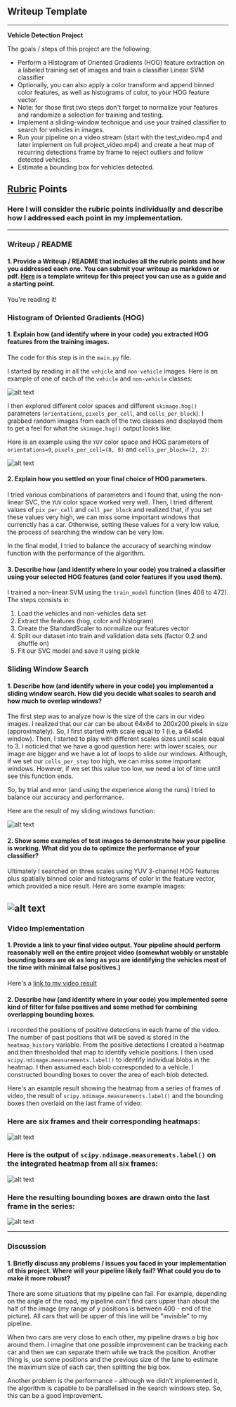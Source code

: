 ## Writeup Template

---

**Vehicle Detection Project**

The goals / steps of this project are the following:

* Perform a Histogram of Oriented Gradients (HOG) feature extraction on a labeled training set of images and train a classifier Linear SVM classifier
* Optionally, you can also apply a color transform and append binned color features, as well as histograms of color, to your HOG feature vector. 
* Note: for those first two steps don't forget to normalize your features and randomize a selection for training and testing.
* Implement a sliding-window technique and use your trained classifier to search for vehicles in images.
* Run your pipeline on a video stream (start with the test_video.mp4 and later implement on full project_video.mp4) and create a heat map of recurring detections frame by frame to reject outliers and follow detected vehicles.
* Estimate a bounding box for vehicles detected.

[//]: # (Image References)
[image1]: ./examples/car_not_car.png
[image2]: ./examples/HOG_example.jpg
[image3]: ./examples/sliding_windows.jpg
[image4]: ./examples/sliding_window.jpg
[image5]: ./examples/bboxes_and_heat.png
[image6]: ./examples/labels_map.png
[image7]: ./examples/output_bboxes.png
[video1]: ./project_video.mp4

## [Rubric](https://review.udacity.com/#!/rubrics/513/view) Points
### Here I will consider the rubric points individually and describe how I addressed each point in my implementation.  

---
### Writeup / README

#### 1. Provide a Writeup / README that includes all the rubric points and how you addressed each one.  You can submit your writeup as markdown or pdf.  [Here](https://github.com/udacity/CarND-Vehicle-Detection/blob/master/writeup_template.md) is a template writeup for this project you can use as a guide and a starting point.  

You're reading it!

### Histogram of Oriented Gradients (HOG)

#### 1. Explain how (and identify where in your code) you extracted HOG features from the training images.

The code for this step is in the `main.py` file. 

I started by reading in all the `vehicle` and `non-vehicle` images.  Here is an example of one of each of the `vehicle` and `non-vehicle` classes:

![alt text][image1]

I then explored different color spaces and different `skimage.hog()` parameters (`orientations`, `pixels_per_cell`, and `cells_per_block`).  I grabbed random images from each of the two classes and displayed them to get a feel for what the `skimage.hog()` output looks like.

Here is an example using the `YUV` color space and HOG parameters of `orientations=9`, `pixels_per_cell=(8, 8)` and `cells_per_block=(2, 2)`:


![alt text][image2]

#### 2. Explain how you settled on your final choice of HOG parameters.

I tried various combinations of parameters and I found that, using the non-linear SVC, the `YUV` color space worked very well. Then, I tried different values of `pix_per_cell` and `cell_per_block` and realized that, if you set these values very high, we can miss some important windows that currenctly has a car. Otherwise, setting these
values for a very low value, the process of searching the window can be very low.

In the final model, I tried to balance the accuracy of searching window function with the performance of the algorithm.

#### 3. Describe how (and identify where in your code) you trained a classifier using your selected HOG features (and color features if you used them).

I trained a non-linear SVM using the `train_model` function (lines 406 to 472). The steps consists in:

1. Load the vehicles and non-vehicles data set
2. Extract the features (hog, color and histogram)
3. Create the StandardScaler to normalize our features vector
4. Split our dataset into train and validation data sets (factor 0.2 and shuffle on)
5. Fit our SVC model and save it using pickle

### Sliding Window Search

#### 1. Describe how (and identify where in your code) you implemented a sliding window search.  How did you decide what scales to search and how much to overlap windows?

The first step was to analyze how is the size of the cars in our video images. I realized that our car can be about 64x64 to 200x200 pixels in size (approximately). So, I first started with scale equal to 1 (i.e, a 64x64 window). Then, I started to play with different scales sizes until scale equal to 3. I noticied that we have a good question here: with lower scales, our image are bigger and we have a lot of loops to slide our windows. Although, if we set our `cells_per_step` too high, we can miss some important windows. However, if we set this value too low, we need a lot of time until see this function ends.

So, by trial and error (and using the experience along the runs) I tried to balance our accuracy and performance.

Here are the result of my sliding windows function:

![alt text][image3]

#### 2. Show some examples of test images to demonstrate how your pipeline is working.  What did you do to optimize the performance of your classifier?

Ultimately I searched on three scales using YUV 3-channel HOG features plus spatially binned color and histograms of color in the feature vector, which provided a nice result.  Here are some example images:

![alt text][image4]
---

### Video Implementation

#### 1. Provide a link to your final video output.  Your pipeline should perform reasonably well on the entire project video (somewhat wobbly or unstable bounding boxes are ok as long as you are identifying the vehicles most of the time with minimal false positives.)
Here's a [link to my video result](./project_video.mp4)


#### 2. Describe how (and identify where in your code) you implemented some kind of filter for false positives and some method for combining overlapping bounding boxes.

I recorded the positions of positive detections in each frame of the video. The number of past positions that will be saved is stored in the `heatmap_history` variable.  From the positive detections I created a heatmap and then thresholded that map to identify vehicle positions.  I then used `scipy.ndimage.measurements.label()` to identify individual blobs in the heatmap.  I then assumed each blob corresponded to a vehicle.  I constructed bounding boxes to cover the area of each blob detected. 

Here's an example result showing the heatmap from a series of frames of video, the result of `scipy.ndimage.measurements.label()` and the bounding boxes then overlaid on the last frame of video:

### Here are six frames and their corresponding heatmaps:

![alt text][image5]

### Here is the output of `scipy.ndimage.measurements.label()` on the integrated heatmap from all six frames:
![alt text][image6]

### Here the resulting bounding boxes are drawn onto the last frame in the series:
![alt text][image7]


---

### Discussion

#### 1. Briefly discuss any problems / issues you faced in your implementation of this project.  Where will your pipeline likely fail?  What could you do to make it more robust?

There are some situations that my pipeline can fail. For example, depending on the angle of the road, my pipeline can't find cars upper than about the half of the image (my range of y positions is between 400 - end of the picture). All cars that will be upper of this line will be "invisible" to my pipeline.

When two cars are very close to each other, my pipeline draws a big box around them. I imagine that one possible improvement can be tracking each car and then we can separate them while we track the position. Another thing is, use some positions and the previous size of the lane to estimate the maximum size of each car, then splitting the big box.

Another problem is the performance - although we didn't implemented it, the algorithm is capable to be parallelised in the search windows step. So, this can be a good improvement. 

